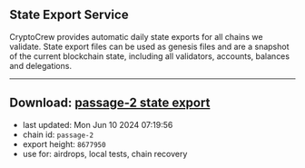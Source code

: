 ## State Export Service
CryptoCrew provides automatic daily state exports for all chains we validate. State export files can be used as genesis files and are a snapshot of the current blockchain state, including all validators, accounts, balances and delegations.

---
**Download: [passage-2 state export](https://dl-eu2.ccvalidators.com/SERVICE/passage/passage-2_export_8677950.json)**
---

- last updated: Mon Jun 10 2024 07:19:56
- chain id: `passage-2`
- export height: `8677950`
- use for: airdrops, local tests, chain recovery
